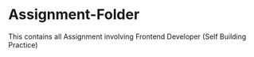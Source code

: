 # Assignment-Folder
This contains all Assignment involving Frontend Developer (Self Building Practice)
